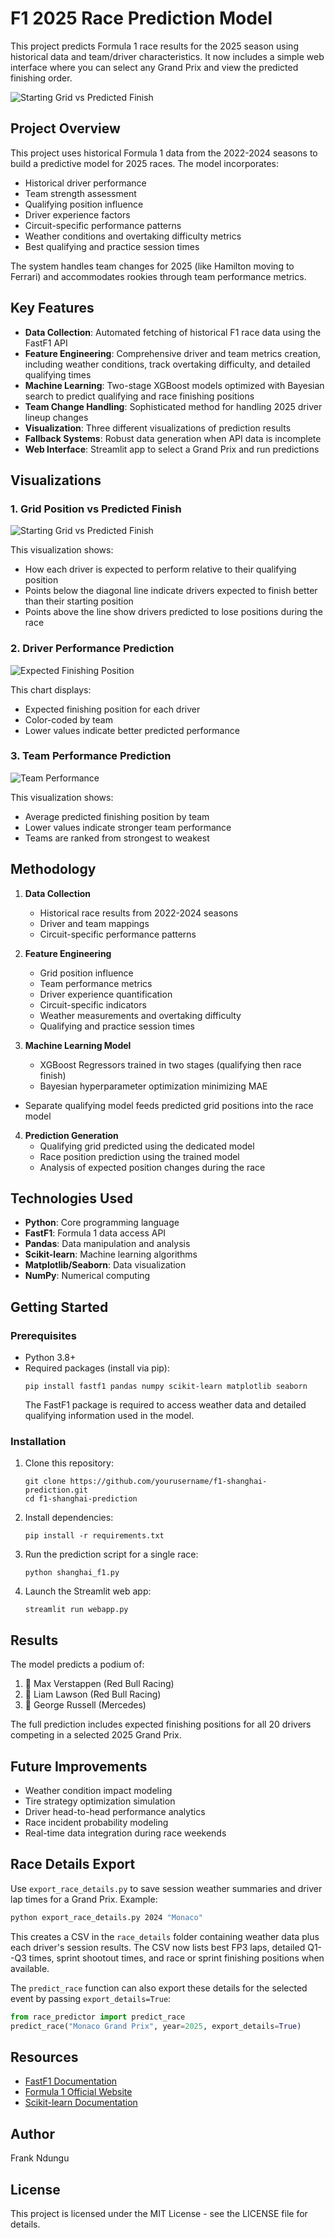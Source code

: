 # F1 2025 Race Prediction Model

This project predicts Formula 1 race results for the 2025 season using historical data and team/driver characteristics. It now includes a simple web interface where you can select any Grand Prix and view the predicted finishing order.

![Starting Grid vs Predicted Finish](grid_vs_finish.png)

## Project Overview

This project uses historical Formula 1 data from the 2022-2024 seasons to build a predictive model for 2025 races. The model incorporates:

- Historical driver performance
- Team strength assessment
- Qualifying position influence
- Driver experience factors
- Circuit-specific performance patterns
- Weather conditions and overtaking difficulty metrics
- Best qualifying and practice session times

The system handles team changes for 2025 (like Hamilton moving to Ferrari) and accommodates rookies through team performance metrics.

## Key Features

- **Data Collection**: Automated fetching of historical F1 race data using the FastF1 API
- **Feature Engineering**: Comprehensive driver and team metrics creation, including
  weather conditions, track overtaking difficulty, and detailed qualifying times
 - **Machine Learning**: Two-stage XGBoost models optimized with Bayesian search to predict qualifying and race finishing positions
- **Team Change Handling**: Sophisticated method for handling 2025 driver lineup changes
- **Visualization**: Three different visualizations of prediction results
- **Fallback Systems**: Robust data generation when API data is incomplete
- **Web Interface**: Streamlit app to select a Grand Prix and run predictions

## Visualizations

### 1. Grid Position vs Predicted Finish

![Starting Grid vs Predicted Finish](grid_vs_finish.png)

This visualization shows:

- How each driver is expected to perform relative to their qualifying position
- Points below the diagonal line indicate drivers expected to finish better than their starting position
- Points above the line show drivers predicted to lose positions during the race

### 2. Driver Performance Prediction

![Expected Finishing Position](shanghai_gp_prediction.png)

This chart displays:

- Expected finishing position for each driver
- Color-coded by team
- Lower values indicate better predicted performance

### 3. Team Performance Prediction

![Team Performance](team_performance.png)

This visualization shows:

- Average predicted finishing position by team
- Lower values indicate stronger team performance
- Teams are ranked from strongest to weakest

## Methodology

1. **Data Collection**

   - Historical race results from 2022-2024 seasons
   - Driver and team mappings
   - Circuit-specific performance patterns

2. **Feature Engineering**

   - Grid position influence
   - Team performance metrics
   - Driver experience quantification
   - Circuit-specific indicators
   - Weather measurements and overtaking difficulty
   - Qualifying and practice session times

3. **Machine Learning Model**

   - XGBoost Regressors trained in two stages (qualifying then race finish)
   - Bayesian hyperparameter optimization minimizing MAE
 - Separate qualifying model feeds predicted grid positions into the race model

4. **Prediction Generation**
   - Qualifying grid predicted using the dedicated model
   - Race position prediction using the trained model
   - Analysis of expected position changes during the race

## Technologies Used

- **Python**: Core programming language
- **FastF1**: Formula 1 data access API
- **Pandas**: Data manipulation and analysis
- **Scikit-learn**: Machine learning algorithms
- **Matplotlib/Seaborn**: Data visualization
- **NumPy**: Numerical computing

## Getting Started

### Prerequisites

- Python 3.8+
- Required packages (install via pip):
  ```
  pip install fastf1 pandas numpy scikit-learn matplotlib seaborn
  ```
  The FastF1 package is required to access weather data and detailed qualifying
  information used in the model.

### Installation

1. Clone this repository:

   ```
   git clone https://github.com/yourusername/f1-shanghai-prediction.git
   cd f1-shanghai-prediction
   ```

2. Install dependencies:

   ```
   pip install -r requirements.txt
   ```

3. Run the prediction script for a single race:
   ```
   python shanghai_f1.py
   ```

4. Launch the Streamlit web app:
   ```
   streamlit run webapp.py
   ```

## Results

The model predicts a podium of:

1. 🥇 Max Verstappen (Red Bull Racing)
2. 🥈 Liam Lawson (Red Bull Racing)
3. 🥉 George Russell (Mercedes)

The full prediction includes expected finishing positions for all 20 drivers competing in a selected 2025 Grand Prix.

## Future Improvements

- Weather condition impact modeling
- Tire strategy optimization simulation
- Driver head-to-head performance analytics
- Race incident probability modeling
- Real-time data integration during race weekends

## Race Details Export

Use `export_race_details.py` to save session weather summaries and driver lap times for a Grand Prix.
Example:

```bash
python export_race_details.py 2024 "Monaco"
```

This creates a CSV in the `race_details` folder containing weather data plus each driver's session results. The CSV now lists best FP3 laps, detailed Q1--Q3 times, sprint shootout times, and race or sprint finishing positions when available.

The `predict_race` function can also export these details for the selected event
by passing `export_details=True`:

```python
from race_predictor import predict_race
predict_race("Monaco Grand Prix", year=2025, export_details=True)
```

## Resources

- [FastF1 Documentation](https://theoehrly.github.io/Fast-F1/)
- [Formula 1 Official Website](https://www.formula1.com/)
- [Scikit-learn Documentation](https://scikit-learn.org/stable/)

## Author

Frank Ndungu

## License

This project is licensed under the MIT License - see the LICENSE file for details.
